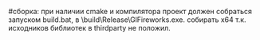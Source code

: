 #сборка:
при наличии cmake и компилятора проект должен собраться запуском build.bat, в \build\Release\GlFireworks.exe.
собирать x64 т.к. исходников библиотек в thirdparty не положил.
